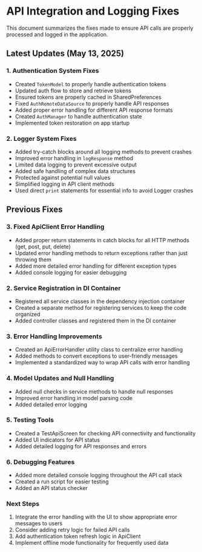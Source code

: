 # API Integration and Logging Fixes

This document summarizes the fixes made to ensure API calls are properly processed and logged in the application.

## Latest Updates (May 13, 2025)

### 1. Authentication System Fixes

- Created `TokenModel` to properly handle authentication tokens
- Updated auth flow to store and retrieve tokens
- Ensured tokens are properly cached in SharedPreferences
- Fixed `AuthRemoteDataSource` to properly handle API responses
- Added proper error handling for different API response formats
- Created `AuthManager` to handle authentication state
- Implemented token restoration on app startup

### 2. Logger System Fixes

- Added try-catch blocks around all logging methods to prevent crashes
- Improved error handling in `logResponse` method
- Limited data logging to prevent excessive output
- Added safe handling of complex data structures
- Protected against potential null values
- Simplified logging in API client methods
- Used direct `print` statements for essential info to avoid Logger crashes

## Previous Fixes

### 3. Fixed ApiClient Error Handling

- Added proper return statements in catch blocks for all HTTP methods (get, post, put, delete)
- Updated error handling methods to return exceptions rather than just throwing them
- Added more detailed error handling for different exception types
- Added console logging for easier debugging

### 2. Service Registration in DI Container

- Registered all service classes in the dependency injection container
- Created a separate method for registering services to keep the code organized
- Added controller classes and registered them in the DI container

### 3. Error Handling Improvements

- Created an ApiErrorHandler utility class to centralize error handling
- Added methods to convert exceptions to user-friendly messages
- Implemented a standardized way to wrap API calls with error handling

### 4. Model Updates and Null Handling

- Added null checks in service methods to handle null responses
- Improved error handling in model parsing code
- Added detailed error logging

### 5. Testing Tools

- Created a TestApiScreen for checking API connectivity and functionality
- Added UI indicators for API status
- Added detailed logging for API responses and errors

### 6. Debugging Features

- Added more detailed console logging throughout the API call stack
- Created a run script for easier testing
- Added an API status checker

### Next Steps

1. Integrate the error handling with the UI to show appropriate error messages to users
2. Consider adding retry logic for failed API calls
3. Add authentication token refresh logic in ApiClient
4. Implement offline mode functionality for frequently used data
